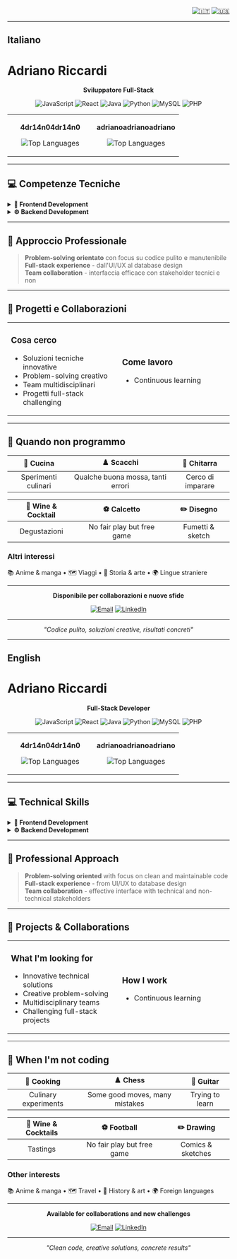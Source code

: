 
<div align="right">

[![🇮🇹](https://img.shields.io/badge/lang-🇮🇹%20Italiano-green.svg)](#italiano) [![🇺🇸](https://img.shields.io/badge/lang-🇺🇸%20English-blue.svg)](#english)

</div>

---

## Italiano

# Adriano Riccardi
<div align="center">

**Sviluppatore Full-Stack**

![JavaScript](https://img.shields.io/badge/-JavaScript-F7DF1E?style=flat&logo=javascript&logoColor=black)
![React](https://img.shields.io/badge/-React-61DAFB?style=flat&logo=react&logoColor=black)
![Java](https://img.shields.io/badge/-Java-007396?style=flat&logo=java&logoColor=white)
![Python](https://img.shields.io/badge/-Python-3776AB?style=flat&logo=python&logoColor=white)
![MySQL](https://img.shields.io/badge/-MySQL-4479A1?style=flat&logo=mysql&logoColor=white)
![PHP](https://img.shields.io/badge/-PHP-777BB4?style=flat&logo=php&logoColor=white)

<table>
<tr>
<td width="50%" align="center">

**4dr14n04dr14n0**

![Top Languages](https://github-readme-stats.vercel.app/api/top-langs/?username=4dr14n04dr14n0&layout=compact&theme=default)

</td>
<td width="50%" align="center">

**adrianoadrianoadriano**

![Top Languages](https://github-readme-stats.vercel.app/api/top-langs/?username=adrianoadrianoadriano&layout=compact&theme=default)

</td>
</tr>
</table>

</div>

---

## 💻 Competenze Tecniche

<details>
<summary><b>🎨 Frontend Development</b></summary>

```javascript
const frontend = {
  JavaScript: "ES6+ | Applicazioni moderne e interattive",
  PHP,
  React: "Componenti riutilizzabili | State management",
  HTML5: "Markup semantico | Accessibilità",
  CSS3: "Design responsive | Animation",
  npm: "Package management | Build automation"
}
```
</details>

<details>
<summary><b>⚙️ Backend Development</b></summary>

```java
public class BackendSkills {
    private final String java = "Enterprise applications | Web services";
    private final String python = "Data processing | Automation | APIs";
    private final String cpp = "System programming | Algoritmi ottimizzati";
    private final String mysql = "Database design | Query optimization";
}
```
</details>

---

## 🎯 Approccio Professionale

> **Problem-solving orientato** con focus su codice pulito e manutenibile  
> **Full-stack experience** - dall'UI/UX al database design  
> **Team collaboration** - interfaccia efficace con stakeholder tecnici e non

---

## 🚀 Progetti e Collaborazioni

<table>
<tr>
<td width="50%">

### Cosa cerco
- Soluzioni tecniche innovative
- Problem-solving creativo  
- Team multidisciplinari
- Progetti full-stack challenging

</td>
<td width="50%">

### Come lavoro
- Continuous learning

</td>
</tr>
</table>

---

## 🌟 Quando non programmo

<div align="center">

| 🍳 **Cucina** | ♟️ **Scacchi** | 🎸 **Chitarra** |
|:-------------:|:--------------:|:----------------:|
| Sperimenti culinari | Qualche buona mossa, tanti errori | Cerco di imparare |

| 🍷 **Wine & Cocktail** | ⚽ **Calcetto** | ✏️ **Disegno** |
|:----------------------:|:--------------:|:---------------:|
| Degustazioni | No fair play but free game | Fumetti & sketch |

</div>

### Altri interessi
📚 Anime & manga • 🗺️ Viaggi • 📖 Storia & arte • 🌍 Lingue straniere

---

<div align="center">

**Disponibile per collaborazioni e nuove sfide**

[![Email](https://img.shields.io/badge/-Email-D14836?style=flat&logo=gmail&logoColor=white)](mailto:adrianomerloriccardi@gmail.com)
[![LinkedIn](https://img.shields.io/badge/-LinkedIn-0077B5?style=flat&logo=linkedin&logoColor=white)](https://www.linkedin.com/in/adriano-riccardi-a77706215/)

---

*"Codice pulito, soluzioni creative, risultati concreti"*

</div>

---

## English

# Adriano Riccardi
<div align="center">

**Full-Stack Developer**

![JavaScript](https://img.shields.io/badge/-JavaScript-F7DF1E?style=flat&logo=javascript&logoColor=black)
![React](https://img.shields.io/badge/-React-61DAFB?style=flat&logo=react&logoColor=black)
![Java](https://img.shields.io/badge/-Java-007396?style=flat&logo=java&logoColor=white)
![Python](https://img.shields.io/badge/-Python-3776AB?style=flat&logo=python&logoColor=white)
![MySQL](https://img.shields.io/badge/-MySQL-4479A1?style=flat&logo=mysql&logoColor=white)
![PHP](https://img.shields.io/badge/-PHP-777BB4?style=flat&logo=php&logoColor=white)

<table>
<tr>
<td width="50%" align="center">

**4dr14n04dr14n0**

![Top Languages](https://github-readme-stats.vercel.app/api/top-langs/?username=4dr14n04dr14n0&layout=compact&theme=default)

</td>
<td width="50%" align="center">

**adrianoadrianoadriano**

![Top Languages](https://github-readme-stats.vercel.app/api/top-langs/?username=adrianoadrianoadriano&layout=compact&theme=default)

</td>
</tr>
</table>

</div>

---

## 💻 Technical Skills

<details>
<summary><b>🎨 Frontend Development</b></summary>

```javascript
const frontend = {
  JavaScript: "ES6+ | Modern interactive applications",
  PHP,
  React: "Reusable components | State management",
  HTML5: "Semantic markup | Accessibility",
  CSS3: "Responsive design | Animation",
  npm: "Package management | Build automation"
}
```
</details>

<details>
<summary><b>⚙️ Backend Development</b></summary>

```java
public class BackendSkills {
    private final String java = "Enterprise applications | Web services";
    private final String python = "Data processing | Automation | APIs";
    private final String cpp = "System programming | Optimized algorithms";
    private final String mysql = "Database design | Query optimization";
}
```
</details>

---

## 🎯 Professional Approach

> **Problem-solving oriented** with focus on clean and maintainable code  
> **Full-stack experience** - from UI/UX to database design  
> **Team collaboration** - effective interface with technical and non-technical stakeholders

---

## 🚀 Projects & Collaborations

<table>
<tr>
<td width="50%">

### What I'm looking for
- Innovative technical solutions
- Creative problem-solving  
- Multidisciplinary teams
- Challenging full-stack projects

</td>
<td width="50%">

### How I work
- Continuous learning

</td>
</tr>
</table>

---

## 🌟 When I'm not coding

<div align="center">

| 🍳 **Cooking** | ♟️ **Chess** | 🎸 **Guitar** |
|:-------------:|:--------------:|:----------------:|
| Culinary experiments | Some good moves, many mistakes | Trying to learn |

| 🍷 **Wine & Cocktails** | ⚽ **Football** | ✏️ **Drawing** |
|:----------------------:|:--------------:|:---------------:|
| Tastings | No fair play but free game | Comics & sketches |

</div>

### Other interests
📚 Anime & manga • 🗺️ Travel • 📖 History & art • 🌍 Foreign languages

---

<div align="center">

**Available for collaborations and new challenges**

[![Email](https://img.shields.io/badge/-Email-D14836?style=flat&logo=gmail&logoColor=white)](mailto:adrianomerloriccardi@gmail.com)
[![LinkedIn](https://img.shields.io/badge/-LinkedIn-0077B5?style=flat&logo=linkedin&logoColor=white)](https://www.linkedin.com/in/adriano-riccardi-a77706215/)

---

*"Clean code, creative solutions, concrete results"*

</div>

